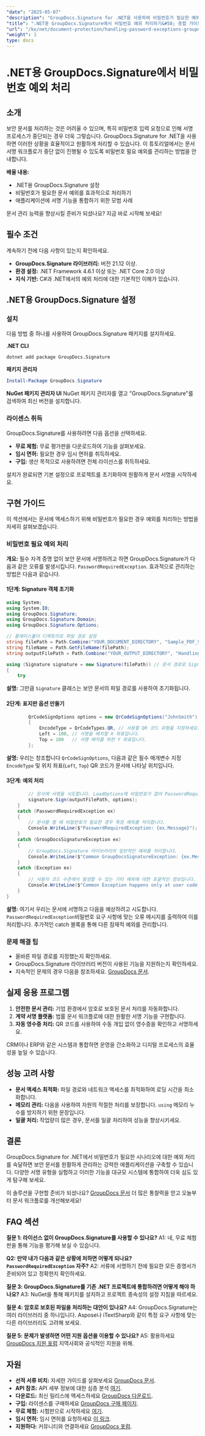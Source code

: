 ```yaml
---
"date": "2025-05-07"
"description": "GroupDocs.Signature for .NET을 사용하여 비밀번호가 필요한 예외를 관리하는 방법을 알아보세요. 원활한 문서 서명을 익히고 애플리케이션의 문서 보호 기능을 강화하세요."
"title": ".NET용 GroupDocs.Signature에서 비밀번호 예외 처리하기&#58; 종합 가이드"
"url": "/ko/net/document-protection/handling-password-exceptions-groupdocs-signature-net/"
"weight": 1
type: docs
---
```

# .NET용 GroupDocs.Signature에서 비밀번호 예외 처리

## 소개

보안 문서를 처리하는 것은 어려울 수 있으며, 특히 비밀번호 입력 요청으로 인해 서명 프로세스가 중단되는 경우 더욱 그렇습니다. GroupDocs.Signature for .NET을 사용하면 이러한 상황을 효율적이고 원활하게 처리할 수 있습니다. 이 튜토리얼에서는 문서 서명 워크플로가 중단 없이 진행될 수 있도록 비밀번호 필요 예외를 관리하는 방법을 안내합니다.

**배울 내용:**
- .NET용 GroupDocs.Signature 설정
- 비밀번호가 필요한 문서 예외를 효과적으로 처리하기
- 애플리케이션에 서명 기능을 통합하기 위한 모범 사례

문서 관리 능력을 향상시킬 준비가 되셨나요? 지금 바로 시작해 보세요!

## 필수 조건

계속하기 전에 다음 사항이 있는지 확인하세요.
- **GroupDocs.Signature 라이브러리:** 버전 21.12 이상.
- **환경 설정:** .NET Framework 4.6.1 이상 또는 .NET Core 2.0 이상
- **지식 기반:** C#과 .NET에서의 예외 처리에 대한 기본적인 이해가 있습니다.

## .NET용 GroupDocs.Signature 설정

### 설치

다음 방법 중 하나를 사용하여 GroupDocs.Signature 패키지를 설치하세요.

**.NET CLI**
```bash
dotnet add package GroupDocs.Signature
```

**패키지 관리자**
```powershell
Install-Package GroupDocs.Signature
```

**NuGet 패키지 관리자 UI**
NuGet 패키지 관리자를 열고 "GroupDocs.Signature"를 검색하여 최신 버전을 설치합니다.

### 라이센스 취득
GroupDocs.Signature를 사용하려면 다음 옵션을 선택하세요.
- **무료 체험:** 무료 평가판을 다운로드하여 기능을 살펴보세요.
- **임시 면허:** 필요한 경우 임시 면허를 취득하세요.
- **구입:** 생산 목적으로 사용하려면 전체 라이선스를 취득하세요.

설치가 완료되면 기본 설정으로 프로젝트를 초기화하여 원활하게 문서 서명을 시작하세요.

## 구현 가이드

이 섹션에서는 문서에 액세스하기 위해 비밀번호가 필요한 경우 예외를 처리하는 방법을 자세히 살펴보겠습니다.

### 비밀번호 필요 예외 처리

**개요:**
필수 자격 증명 없이 보안 문서에 서명하려고 하면 GroupDocs.Signature가 다음과 같은 오류를 발생시킵니다. `PasswordRequiredException`. 효과적으로 관리하는 방법은 다음과 같습니다.

#### 1단계: Signature 객체 초기화
```csharp
using System;
using System.IO;
using GroupDocs.Signature;
using GroupDocs.Signature.Domain;
using GroupDocs.Signature.Options;

// 플레이스홀더 디렉토리로 파일 경로 설정
string filePath = Path.Combine("YOUR_DOCUMENT_DIRECTORY", "Sample_PDF_Signed_PWD.pdf");
string fileName = Path.GetFileName(filePath);
string outputFilePath = Path.Combine("YOUR_OUTPUT_DIRECTORY", "HandlingExceptions", fileName);

using (Signature signature = new Signature(filePath)) // 문서 경로로 Signature 객체를 초기화합니다.
{
    try
```
**설명:** 그만큼 `Signature` 클래스는 보안 문서의 파일 경로를 사용하여 초기화됩니다.

#### 2단계: 표지판 옵션 만들기
```csharp
        QrCodeSignOptions options = new QrCodeSignOptions("JohnSmith")
        {
            EncodeType = QrCodeTypes.QR, // 사용할 QR 코드 유형을 지정하세요.
            Left = 100, // 서명을 배치할 X 좌표입니다.
            Top = 100   // 서명 배치를 위한 Y 좌표입니다.
        };
```
**설명:** 우리는 창조합니다 `QrCodeSignOptions`, 다음과 같은 필수 매개변수 지정 `EncodeType` 및 위치 좌표(`Left`, `Top`) QR 코드가 문서에 나타날 위치입니다.

#### 3단계: 예외 처리
```csharp
        // 문서에 서명을 시도합니다. LoadOptions에 비밀번호가 없어 PasswordRequiredException이 발생합니다.
        signature.Sign(outputFilePath, options);
    }
    catch (PasswordRequiredException ex)
    {
        // 문서를 열 때 비밀번호가 필요한 경우 특정 예외를 처리합니다.
        Console.WriteLine($"PasswordRequiredException: {ex.Message}");
    }
    catch (GroupDocsSignatureException ex)
    {
        // GroupDocs.Signature 라이브러리의 일반적인 예외를 처리합니다.
        Console.WriteLine($"Common GroupDocsSignatureException: {ex.Message}");
    }
    catch (Exception ex)
    {
        // 사용자 코드 수준에서 발생할 수 있는 기타 예외에 대한 포괄적인 정보입니다.
        Console.WriteLine($"Common Exception happens only at user code level: {ex.Message}");
    }
}
```
**설명:** 여기서 우리는 문서에 서명하고 다음을 예상하려고 시도합니다. `PasswordRequiredException`비밀번호 요구 사항에 맞는 오류 메시지를 출력하여 이를 처리합니다. 추가적인 catch 블록을 통해 다른 잠재적 예외를 관리합니다.

### 문제 해결 팁
- 올바른 파일 경로를 지정했는지 확인하세요.
- GroupDocs.Signature 라이브러리 버전이 사용된 기능을 지원하는지 확인하세요.
- 지속적인 문제의 경우 다음을 참조하세요. [GroupDocs 문서](https://docs.groupdocs.com/signature/net/).

## 실제 응용 프로그램

1. **안전한 문서 관리:** 기업 환경에서 암호로 보호된 문서 처리를 자동화합니다.
2. **계약 서명 플랫폼:** 법률 문서 워크플로에 대한 원활한 서명 기능을 구현합니다.
3. **자동 영수증 처리:** QR 코드를 사용하여 수동 개입 없이 영수증을 확인하고 서명하세요.

CRM이나 ERP와 같은 시스템과 통합하면 운영을 간소화하고 디지털 프로세스의 효율성을 높일 수 있습니다.

## 성능 고려 사항
- **문서 액세스 최적화:** 파일 경로와 네트워크 액세스를 최적화하여 로딩 시간을 최소화합니다.
- **메모리 관리:** 다음을 사용하여 자원의 적절한 처리를 보장합니다. `using` 메모리 누수를 방지하기 위한 문장입니다.
- **일괄 처리:** 작업량이 많은 경우, 문서를 일괄 처리하여 성능을 향상시키세요.

## 결론

GroupDocs.Signature for .NET에서 비밀번호가 필요한 시나리오에 대한 예외 처리를 숙달하면 보안 문서를 원활하게 관리하는 강력한 애플리케이션을 구축할 수 있습니다. 다양한 서명 유형을 실험하고 이러한 기능을 대규모 시스템에 통합하여 더욱 심도 있게 탐구해 보세요.

이 솔루션을 구현할 준비가 되셨나요? [GroupDocs 문서](https://docs.groupdocs.com/signature/net/) 더 많은 통찰력을 얻고 오늘부터 문서 워크플로를 개선해보세요!

## FAQ 섹션

**질문 1: 라이선스 없이 GroupDocs.Signature를 사용할 수 있나요?**
A1: 네, 무료 체험판을 통해 기능을 평가해 보실 수 있습니다.

**Q2: 만약 내가 다음과 같은 상황에 처하면 어떻게 되나요? `PasswordRequiredException` 자주?**
A2: 서류에 서명하기 전에 필요한 모든 증명서가 준비되어 있고 정확한지 확인하세요.

**질문 3: GroupDocs.Signature를 기존 .NET 프로젝트에 통합하려면 어떻게 해야 하나요?**
A3: NuGet을 통해 패키지를 설치하고 프로젝트 종속성의 설정 지침을 따르세요.

**질문 4: 암호로 보호된 파일을 처리하는 대안이 있나요?**
A4: GroupDocs.Signature는 여러 라이브러리 중 하나입니다. Aspose나 iTextSharp와 같이 특정 요구 사항에 맞는 다른 라이브러리도 고려해 보세요.

**질문 5: 문제가 발생하면 어떤 지원 옵션을 이용할 수 있나요?**
A5: 활용하세요 [GroupDocs 지원 포럼](https://forum.groupdocs.com/c/signature/) 지역사회와 공식적인 지원을 위해.

## 자원
- **선적 서류 비치:** 자세한 가이드를 살펴보세요 [GroupDocs 문서](https://docs.groupdocs.com/signature/net/).
- **API 참조:** API 세부 정보에 대한 심층 분석 [여기](https://reference.groupdocs.com/signature/net/).
- **다운로드:** 최신 릴리스에 액세스하세요 [GroupDocs 다운로드](https://releases.groupdocs.com/signature/net/).
- **구입:** 라이센스를 구매하세요 [GroupDocs 구매 페이지](https://purchase.groupdocs.com/buy).
- **무료 체험:** 시험판으로 시작하세요 [여기](https://releases.groupdocs.com/signature/net/).
- **임시 면허:** 임시 면허를 요청하세요 [이 링크](https://purchase.groupdocs.com/temporary-license/).
- **지원하다:** 커뮤니티와 연결하세요 [GroupDocs 포럼](https://forum.groupdocs.com/c/signature/).